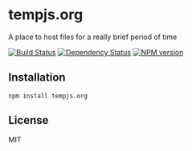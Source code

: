 # tempjs.org

A place to host files for a really brief period of time

[![Build Status](https://img.shields.io/travis/ForbesLindesay/tempjs.org/master.svg)](https://travis-ci.org/ForbesLindesay/tempjs.org)
[![Dependency Status](https://img.shields.io/gemnasium/ForbesLindesay/tempjs.org.svg)](https://gemnasium.com/ForbesLindesay/tempjs.org)
[![NPM version](https://img.shields.io/npm/v/tempjs.org.svg)](https://www.npmjs.org/package/tempjs.org)

## Installation

    npm install tempjs.org

## License

  MIT
